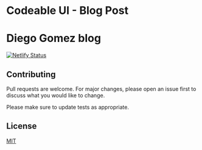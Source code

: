# Codeable UI - Blog Post

# Diego Gomez blog

[![Netlify Status](https://api.netlify.com/api/v1/badges/9cffb3cb-9fee-470e-9ebd-0b5aec55c230/deploy-status)](https://app.netlify.com/sites/diegogomez/deploys)

## Contributing

Pull requests are welcome. For major changes, please open an issue first
to discuss what you would like to change.

Please make sure to update tests as appropriate.

## License

[MIT](/LICENCE)
